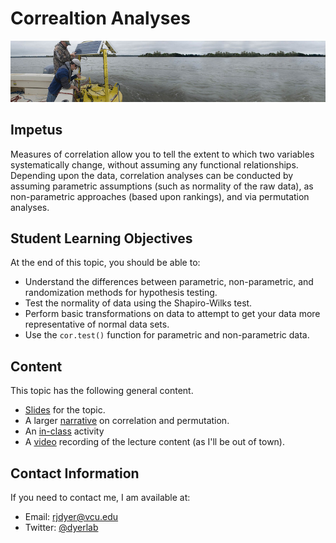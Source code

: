 # Correaltion Analyses

![Reserach buoy on the James River.](https://github.com/DyerlabTeaching/Correlation/raw/main/media/Buoy.jpeg)

## Impetus

Measures of correlation allow you to tell the extent to which two variables systematically change, without assuming any functional relationships.  Depending upon the data, correlation analyses can be conducted by assuming parametric assumptions (such as normality of the raw data), as non-parametric approaches (based upon rankings), and via permutation analyses.

## Student Learning Objectives

At the end of this topic, you should be able to:   

- Understand the differences between parametric, non-parametric, and randomization methods for hypothesis testing.   
- Test the normality of data using the Shapiro-Wilks test.  
- Perform basic transformations on data to attempt to get your data more representative of normal data sets.  
- Use the `cor.test()` function for parametric and non-parametric data.

## Content

This topic has the following general content.

 - [Slides](https://dyerlabteaching.github.io/Correlation/slides.html) for the topic.
 - A larger [narrative](https://dyerlabteaching.github.io/Correlation/narrative.html) on correlation and permutation.
 - An [in-class](https://dyerlabteaching.github.io/Correlation/in-class.html) activity
 - A [video](https://youtu.be/mcjqdBwV8_U) recording of the lecture content (as I'll be out of town).


## Contact Information

If you need to contact me, I am available at:  
 - Email: rjdyer@vcu.edu
 - Twitter: [@dyerlab](https://twitter.com/dyerlab/)
